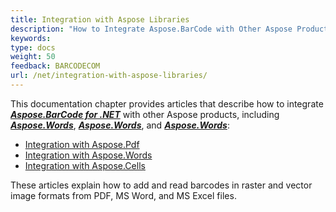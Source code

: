 ```yaml
---
title: Integration with Aspose Libraries
description: "How to Integrate Aspose.BarCode with Other Aspose Products"
keywords:
type: docs
weight: 50
feedback: BARCODECOM
url: /net/integration-with-aspose-libraries/
---
```


This documentation chapter provides articles that describe how to integrate [***Aspose.BarCode for .NET***](https://products.aspose.com/barcode/net/) with other Aspose products, including [***Aspose.Words***](https://products.aspose.com/words/net/), [***Aspose.Words***](https://products.aspose.com/pdf/net/), and [***Aspose.Words***](https://products.aspose.com/cells/net/):
- [Integration with Aspose.Pdf](/barcode/net/integrate-with-aspose-pdf/)
- [Integration with Aspose.Words](/barcode/net/integrate-with-aspose-words/)
- [Integration with Aspose.Cells](/barcode/net/integrate-with-aspose-cells/)

These articles explain how to add and read barcodes in raster and vector image formats from PDF, MS Word, and MS Excel files.